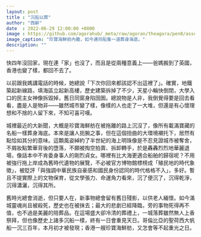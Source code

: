 ```yaml
---
layout: post
title : "沉船以葬"
author: "西辭"
date  : 2022-06-29 12:00:00 +0800
image : https://github.com/agorahub/_meta/raw/agoran/theagora/pen0/assets/images/c1/c1-20220629-01.jpg
image_caption: "珍寶海鮮舫內籠，如今連同船隻一道葬身海底。"
description: ""
---
```


快四年沒回家，現在連「家」也沒了，而且是從兩種意義上——爸媽搬到了英國，香港也變了樣，都回不去了。

<!--more-->

以前跟我媽講電話的時候，她總說「下次你回來都該認不出這裡了」。確實，地鐵築起新線路，填海區立起新高樓，歷史建築拆掉了不少，天星小輪快倒閉，大學入口的民主女神像拆毀掉，舊日同窗身陷囹圄。總說物是人非，我倒覺得要是回去看看，盡是人是物非——雖然城市變了樣，像樣的人也走了一大堆，但還是有心懷理想和不捨的人留下來，不知可喜可嘆。

城裡最近的大新聞，大概是珍寶海鮮舫在被拖離的路上沉沒了，像所有載滿寶藏的名船一樣葬身海底。本來是讓人扼腕之事，但在這個扭曲的大環境襯托下，居然有點恰如其分的意味。這顆風姿綽約了半世紀的海上明珠像是不忍見證城市被奪舍，不屑妝點繁華背後的墮落，不願被掏空拍賣、拆卸轉手，於是轟轟烈烈地華麗退場，像話本中不肯委身事人的剛烈貞女。哪裡有比大海更適合船舶的歸宿呢？不用被強行拖上岸成為舊時代遺物的展覽，不必被官方博物館標榜成「殖民地的時代象徵」，被貶評「與強調中華民族自豪感和國民身份認同的時代格格不入」，多好。暫且不提實際上的文物保育，從文學張力、命運角力看來，沉了便沉了，沉得乾淨，沉得瀟灑，沉得其所。

舊時光總會消逝，但只要人在，新事物總會留有舊日殘影，以供老人緬懷。如今滿城靈魂尚且被殺死，歷史也在被抹去；最大的悲劇已經降臨，旁的事物死得再不值，也不過是美麗的陪葬品。在這場盛大卻冷清的葬禮上，一城落葬雖然無人上香祭拜，但也像歷史上諸多沉船一樣，終有一日會重見天日。哥倫比亞的聖荷西大帆船一沉三百年，本月初才被發現；香港一艘珍寶海鮮舫，又怎會等不起重光之日。

<!--END-->